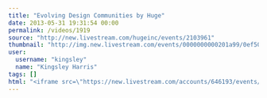 ```yaml
---
title: "Evolving Design Communities by Huge"
date: 2013-05-31 19:31:54 00:00
permalink: /videos/1919
source: "http://new.livestream.com/hugeinc/events/2103961"
thumbnail: "http://img.new.livestream.com/events/0000000000201a99/0ef503f8-6633-4922-b8da-7747b6ace04f_60x90.png"
user:
  username: "kingsley"
  name: "Kingsley Harris"
tags: []
html: "<iframe src=\"https://new.livestream.com/accounts/646193/events/2103961/player\" width=\"640\" height=\"360\"></iframe>"
---
```



